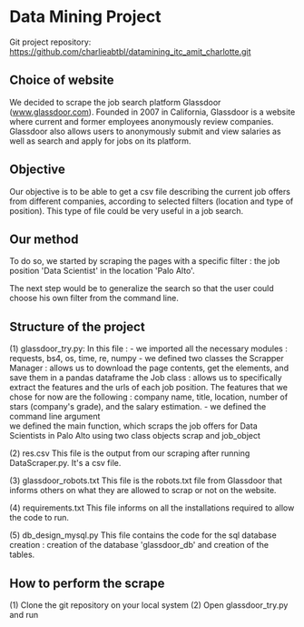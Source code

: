 # Data Mining Project
Git project repository:
https://github.com/charlieabtbl/datamining_itc_amit_charlotte.git


## Choice of website
We decided to scrape the job search platform Glassdoor (www.glassdoor.com). 
Founded in 2007 in California, Glassdoor is a website where current and former employees anonymously review companies. 
Glassdoor also allows users to anonymously submit and view salaries as well as search and apply for jobs on its platform.

## Objective
Our objective is to be able to get a csv file describing the current job offers from different companies, according to selected filters (location and type of position). 
This type of file could be very useful in a job search. 

## Our method
To do so, we started by scraping the pages with a specific filter : the job position 'Data Scientist' in the location 'Palo Alto'.

The next step would be to generalize the search so that the user could choose his own filter from the command line. 

## Structure of the project
(1) glassdoor_try.py: 
    In this file : 
      - we imported all the necessary modules : requests, bs4, os, time, re, numpy
      - we defined two classes
        the Scrapper Manager : allows us to download the page contents, get the elements, and save them in a pandas dataframe
        the Job class : allows us to specifically extract the features and the urls of each job position. The features that we chose for now are the following : company name, title, location, number of stars (company's grade), and the salary estimation. 
      - we defined the command line argument  
      we defined the main function, which scraps the job offers for Data Scientists in Palo Alto using two class objects scrap and job_object
 
(2) res.csv
    This file is the output from our scraping after running DataScraper.py. It's a csv file. 
    
(3) glassdoor_robots.txt
    This file is the robots.txt file from Glassdoor that informs others on what they are allowed to scrap or not on the website. 

(4) requirements.txt
This file informs on all the installations required to allow the code to run.

(5) db_design_mysql.py
This file contains the code for the sql database creation : creation of the database 'glassdoor_db' and creation of the tables.

## How to perform the scrape 

(1) Clone the git repository on your local system
(2) Open glassdoor_try.py and run
